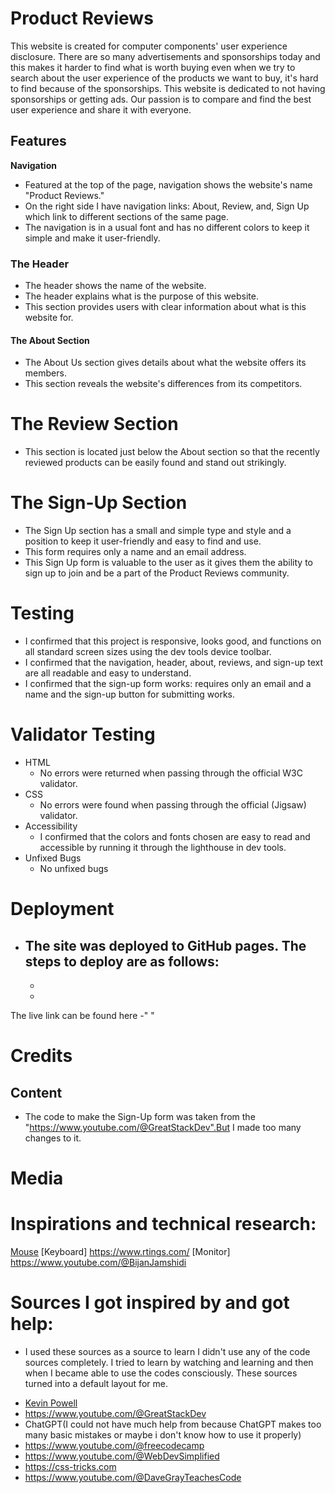 # Product Reviews

This website is created for computer components' user experience disclosure. There are so many advertisements and sponsorships today and this makes it harder to find what is worth buying even when we try to search about the user experience of the products we want to buy, it's hard to find because of the sponsorships. This website is dedicated to not having sponsorships or getting ads. Our passion is to compare and find the best user experience and share it with everyone.

## Features

**Navigation**

- Featured at the top of the page, navigation shows the website's name "Product Reviews."
- On the right side I have navigation links: About, Review, and, Sign Up which link to different sections of the same page. 
- The navigation is in a usual font and has no different colors to keep it simple and make it user-friendly.

### The Header

- The header shows the name of the website.
- The header explains what is the purpose of this website.
- This section provides users with clear information about what is this website for.

#### The About Section

- The About Us section gives details about what the website offers its members.
- This section reveals the website's differences from its competitors.

# The Review Section

- This section is located just below the About section so that the recently reviewed products can be easily found and stand out strikingly.

# The Sign-Up Section

- The Sign Up section has a small and simple type and style and a position to keep it user-friendly and easy to find and use.
- This form requires only a name and an email address.
- This Sign Up form is valuable to the user as it gives them the ability to sign up to join and be a part of the Product Reviews community.

# Testing

- I confirmed that this project is responsive, looks good, and functions on all standard screen sizes using the dev tools device toolbar.
- I confirmed that the navigation, header, about, reviews, and sign-up text are all readable and easy to understand.
- I confirmed that the sign-up form works: requires only an email and a name and the sign-up button for submitting works.

# Validator Testing

- HTML
    - No errors were returned when passing through the official W3C validator.
- CSS 
    - No errors were found when passing through the official (Jigsaw) validator.
- Accessibility
    - I confirmed that the colors and fonts chosen are easy to read and accessible by running it through the lighthouse in dev tools.
- Unfixed Bugs
    - No unfixed bugs

# Deployment
- The site was deployed to GitHub pages. The steps to deploy are as follows:
    -
    -
    -
The live link can be found here -" "

# Credits

## Content
- The code to make the Sign-Up form was taken from the "https://www.youtube.com/@GreatStackDev".But I made too many changes to it.


# Media 

# Inspirations and technical research: 
[Mouse](https://www.youtube.com/@TechLead)
[Keyboard] https://www.rtings.com/
[Monitor] https://www.youtube.com/@BijanJamshidi

# Sources I got inspired by and got help:
- I used these sources as a source to learn I didn't use any of the code sources completely. I tried to learn by watching and learning and then when I became able to use the codes consciously. These sources turned into a default layout for me.
* [Kevin Powell](https://www.youtube.com/@KevinPowell)
* https://www.youtube.com/@GreatStackDev
* ChatGPT(I could not have much help from because ChatGPT makes too many basic mistakes or maybe i don't know how to use it properly)
* https://www.youtube.com/@freecodecamp
* https://www.youtube.com/@WebDevSimplified
* https://css-tricks.com
* https://www.youtube.com/@DaveGrayTeachesCode










